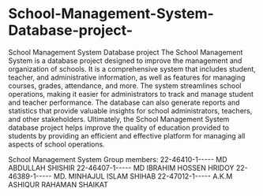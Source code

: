 # School-Management-System-Database-project-

School Management System Database project 
The School Management System is a database project designed to improve the management and organization of schools. It is a comprehensive system that includes student, teacher, and administrative information, as well as features for managing courses, grades, attendance, and more. The system streamlines school operations, making it easier for administrators to track and manage student and teacher performance. The database can also generate reports and statistics that provide valuable insights for school administrators, teachers, and other stakeholders. Ultimately, the School Management System database project helps improve the quality of education provided to students by providing an efficient and effective platform for managing all aspects of school operations.

School Management System
Group members:
22-46410-1----- MD ABDULLAH SHISHIR
22-46407-1----- MD IBRAHIM HOSSEN HRIDOY
22-46389-1----- MD. MINHAJUL ISLAM SHIHAB
22-47012-1----- A.K.M ASHIQUR RAHAMAN SHAIKAT
